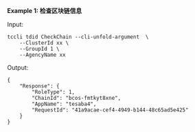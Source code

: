 **Example 1: 检查区块链信息**



Input: 

```
tccli tdid CheckChain --cli-unfold-argument  \
    --ClusterId xx \
    --GroupId 1 \
    --AgencyName xx
```

Output: 
```
{
    "Response": {
        "RoleType": 1,
        "ChainId": "bcos-fmtkyt8xne",
        "AppName": "tesaba4",
        "RequestId": "41a9acae-cef4-4949-b144-48c65ad5e425"
    }
}
```

